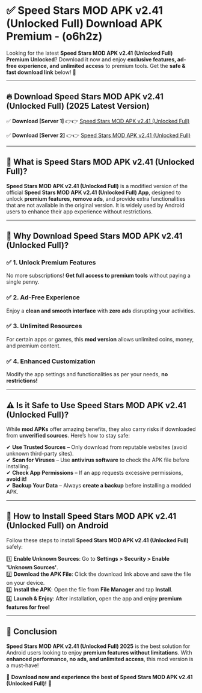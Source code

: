 
# ✅ Speed Stars MOD APK v2.41 (Unlocked Full) Download APK Premium -  (o6h2z) 

Looking for the latest **Speed Stars MOD APK v2.41 (Unlocked Full) Premium Unlocked**? Download it now and enjoy **exclusive features, ad-free experience, and unlimited access** to premium tools. Get the **safe & fast download link** below! 🚀

---

## 🔥 Download Speed Stars MOD APK v2.41 (Unlocked Full) (2025 Latest Version)

✅ **Download [Server 1]** 👉👉 [Speed Stars MOD APK v2.41 (Unlocked Full) ](https://apkcomod.com?title=Speed_Stars_MOD_APK_v2.41_(Unlocked_Full))  

✅ **Download [Server 2]** 👉👉 [Speed Stars MOD APK v2.41 (Unlocked Full) ](https://apkcomod.com?title=Speed_Stars_MOD_APK_v2.41_(Unlocked_Full))  


---

## 📌 What is Speed Stars MOD APK v2.41 (Unlocked Full)?

**Speed Stars MOD APK v2.41 (Unlocked Full)** is a modified version of the official **Speed Stars MOD APK v2.41 (Unlocked Full) App**, designed to unlock **premium features**, **remove ads**, and provide extra functionalities that are not available in the original version. It is widely used by Android users to enhance their app experience without restrictions.

---

## 🌟 Why Download Speed Stars MOD APK v2.41 (Unlocked Full)?

### ✅ 1. Unlock Premium Features
No more subscriptions! **Get full access to premium tools** without paying a single penny.

### ✅ 2. Ad-Free Experience
Enjoy a **clean and smooth interface** with **zero ads** disrupting your activities.

### ✅ 3. Unlimited Resources
For certain apps or games, this **mod version** allows unlimited coins, money, and premium content.

### ✅ 4. Enhanced Customization
Modify the app settings and functionalities as per your needs, **no restrictions!**

---

## ⚠️ Is it Safe to Use Speed Stars MOD APK v2.41 (Unlocked Full)?

While **mod APKs** offer amazing benefits, they also carry risks if downloaded from **unverified sources**. Here’s how to stay safe:

✔ **Use Trusted Sources** – Only download from reputable websites (avoid unknown third-party sites).  
✔ **Scan for Viruses** – Use **antivirus software** to check the APK file before installing.  
✔ **Check App Permissions** – If an app requests excessive permissions, **avoid it!**  
✔ **Backup Your Data** – Always **create a backup** before installing a modded APK.

---

## 📲 How to Install Speed Stars MOD APK v2.41 (Unlocked Full) on Android

Follow these steps to install **Speed Stars MOD APK v2.41 (Unlocked Full)** safely:

1️⃣ **Enable Unknown Sources**: Go to **Settings > Security > Enable 'Unknown Sources'**.  
2️⃣ **Download the APK File**: Click the download link above and save the file on your device.  
3️⃣ **Install the APK**: Open the file from **File Manager** and tap **Install**.  
4️⃣ **Launch & Enjoy**: After installation, open the app and enjoy **premium features for free!**

---

## 🚀 Conclusion

**Speed Stars MOD APK v2.41 (Unlocked Full) 2025** is the best solution for Android users looking to enjoy **premium features without limitations**. With **enhanced performance, no ads, and unlimited access**, this mod version is a must-have!

🔻 **Download now and experience the best of Speed Stars MOD APK v2.41 (Unlocked Full)!** 🔻

